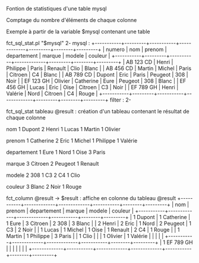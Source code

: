Fontion de statistiques d'une table mysql

Comptage du nombre d'éléments de chaque colonne

Exemple à partir de la variable $mysql contenant une table 

fct_sql_stat.pl "$mysql" 2-
mysql :
+-----------+---------+-----------+-------------+---------+--------+---------+
| numero    | nom     | prenom    | departement | marque  | modele | couleur |
+-----------+---------+-----------+-------------+---------+--------+---------+
| AB 123 CD | Henri   | Philippe  | Paris       | Renault | Clio   | Blanc   |
| AB 456 CD | Martin  | Michel    | Paris       | Citroen | C4     | Blanc   |
| AB 789 CD | Dupont  | Eric      | Paris       | Peugeot | 308    | Noir    |
| EF 123 GH | Olivier | Catherine | Eure        | Peugeot | 308    | Blanc   |
| EF 456 GH | Lucas   | Eric      | Oise        | Citroen | C3     | Noir    |
| EF 789 GH | Henri   | Valérie   | Nord        | Citroen | C4     | Rouge   |
+-----------+---------+-----------+-------------+---------+--------+---------+
filter : 2-

fct_sql_stat tableau @result : création d'un tableau contenant le résultat de chaque colonne

nom
     1 Dupont
     2 Henri
     1 Lucas
     1 Martin
     1 Olivier

prenom
     1 Catherine
     2 Eric
     1 Michel
     1 Philippe
     1 Valérie

departement
     1 Eure
     1 Nord
     1 Oise
     3 Paris

marque
     3 Citroen
     2 Peugeot
     1 Renault

modele
     2 308
     1 C3
     2 C4
     1 Clio

couleur
     3 Blanc
     2 Noir
     1 Rouge

fct_column @result -> $result : affiche en colonne du tableau @result 
+-----------+-------------+-------------+-----------+--------+---------+
| nom       | prenom      | departement | marque    | modele | couleur |
+-----------+-------------+-------------+-----------+--------+---------+
| 1 Dupont  | 1 Catherine | 1 Eure      | 3 Citroen | 2 308  | 3 Blanc |
| 2 Henri   | 2 Eric      | 1 Nord      | 2 Peugeot | 1 C3   | 2 Noir  |
| 1 Lucas   | 1 Michel    | 1 Oise      | 1 Renault | 2 C4   | 1 Rouge |
| 1 Martin  | 1 Philippe  | 3 Paris     |           | 1 Clio |         |
| 1 Olivier | 1 Valérie   |             |           |        |         |
+-----------+-------------+-------------+-----------+--------+---------+
| 1 EF 789 GH |           |             |             |           |        |         |
+-------------+-----------+-------------+-------------+-----------+--------+---------+
